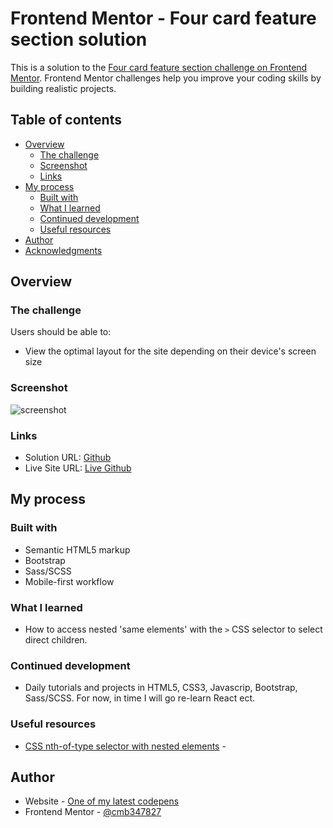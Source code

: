 # Frontend Mentor - Four card feature section solution

This is a solution to the [Four card feature section challenge on Frontend Mentor](https://www.frontendmentor.io/challenges/four-card-feature-section-weK1eFYK). Frontend Mentor challenges help you improve your coding skills by building realistic projects. 

## Table of contents

- [Overview](#overview)
  - [The challenge](#the-challenge)
  - [Screenshot](#screenshot)
  - [Links](#links)
- [My process](#my-process)
  - [Built with](#built-with)
  - [What I learned](#what-i-learned)
  - [Continued development](#continued-development)
  - [Useful resources](#useful-resources)
- [Author](#author)
- [Acknowledgments](#acknowledgments)

## Overview

### The challenge

Users should be able to:

- View the optimal layout for the site depending on their device's screen size

### Screenshot

![screenshot](https://i.postimg.cc/R0PhPHPs/screenshot.png)

### Links

- Solution URL: [Github](https://github.com/cmb347827/four-card-feature-section-master-github.io)
- Live Site URL: [Live Github](https://cmb347827.github.io/four-card-feature-section-master-github.io/)

## My process

### Built with

- Semantic HTML5 markup
- Bootstrap
- Sass/SCSS
- Mobile-first workflow

### What I learned

- How to access nested 'same elements' with the `>` CSS selector to select direct children.

### Continued development

- Daily tutorials and projects in HTML5, CSS3, Javascrip, Bootstrap, Sass/SCSS. For now, in time I will go re-learn React ect.

### Useful resources

- [CSS nth-of-type selector with nested elements](https://stackoverflow.com/questions/23986929/css-nth-of-type-selector-with-nested-elements) - 
 

## Author

- Website - [One of my latest codepens](https://codepen.io/cynthiab72/pen/oNybYON)
- Frontend Mentor - [@cmb347827](https://www.frontendmentor.io/profile/cmb347827)


